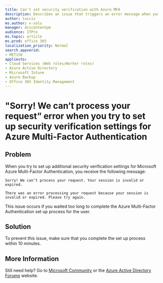 ```yaml
---
title: Can't set security verification with Azure MFA
description: Describes an issue that triggers an error message when you try to set up additional security verification settings for a user for Azure Multi-Factor Authentication.
author: lucciz
ms.author: v-zolu
manager: dcscontentpm
audience: ITPro 
ms.topic: article 
ms.prod: office 365
localization_priority: Normal
search.appverid: 
- MET150
appliesto:
- Cloud Services (Web roles/Worker roles)
- Azure Active Directory
- Microsoft Intune
- Azure Backup
- Office 365 Identity Management
---
```


# "Sorry! We can’t process your request” error when you try to set up security verification settings for Azure Multi-Factor Authentication

## Problem

When you try to set up additional security verification settings for Microsoft Azure Multi-Factor Authentication, you receive the following message:

    Sorry! We can’t process your request. Your session is invalid or expired.

    There was an error processing your request because your session is invalid or expired. Please try again.

This issue occurs if you waited too long to complete the Azure Multi-Factor Authentication set up process for the user. 

## Solution

To prevent this issue, make sure that you complete the set up process within 10 minutes.

## More Information 

Still need help? Go to [Microsoft Community](https://answers.microsoft.com/) or the [Azure Active Directory Forums](https://social.msdn.microsoft.com/forums/azure/home?forum=windowsazuread) website.
